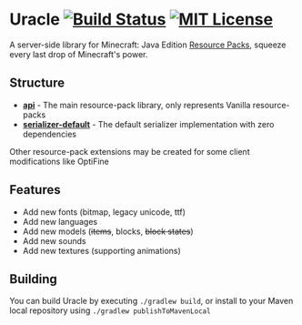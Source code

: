 # Uracle [![Build Status](https://img.shields.io/github/workflow/status/unnamed/uracle/build/main)]() [![MIT License](https://img.shields.io/badge/license-MIT-blue)](license.txt)
A server-side library for Minecraft: Java Edition [Resource Packs](https://minecraft.fandom.com/wiki/Resource_Pack), squeeze every last
drop of Minecraft's power.

## Structure
- [**api**](api) - The main resource-pack library, only represents Vanilla resource-packs
- [**serializer-default**](serializer-default) - The default serializer implementation with zero dependencies

Other resource-pack extensions may be created for some client
modifications like OptiFine

## Features
- Add new fonts (bitmap, legacy unicode, ttf)
- Add new languages
- Add new models (~~items~~, blocks, ~~block states~~)
- Add new sounds
- Add new textures (supporting animations)

## Building
You can build Uracle by executing `./gradlew build`, or install to your Maven local repository
using `./gradlew publishToMavenLocal`